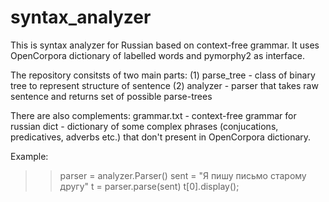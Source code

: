 # syntax_analyzer

This is syntax analyzer for Russian based on context-free grammar. 
It uses OpenCorpora dictionary of labelled words and pymorphy2 as interface. 

The repository consitsts of two main parts: 
(1) parse_tree - class of binary tree to represent structure of sentence
(2) analyzer - parser that takes raw sentence and returns set of possible parse-trees

There are also complements: 
grammar.txt - context-free grammar for russian
dict - dictionary of some complex phrases (conjucations, predicatives, adverbs etc.) that don't present in OpenCorpora dictionary.


Example:

>> parser = analyzer.Parser()
>> sent = "Я пишу письмо старому другу"
>> t = parser.parse(sent)
>> t[0].display();
